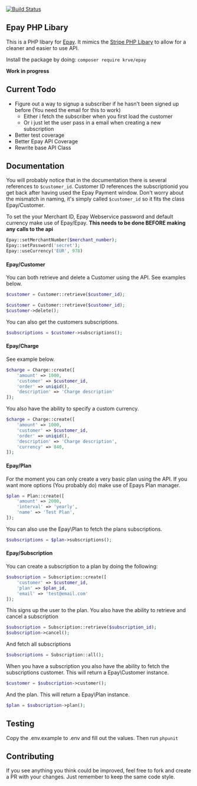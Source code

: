 [![Build Status](https://travis-ci.org/krve/epay.svg?branch=master)](https://travis-ci.org/krve/epay)

## Epay PHP Libary

This is a PHP libary for [Epay](http://www.epay.dk/). It mimics the [Stripe PHP Libary](https://github.com/stripe/stripe-php) to allow for a cleaner and easier to use API.

Install the package by doing: `composer require krve/epay`

**Work in progress**


## Current Todo

- Figure out a way to signup a subscriber if he hasn't been signed up before (You need the email for this to work)
    - Either i fetch the subscriber when you first load the customer
    - Or i just let the user pass in a email when creating a new subscription
- Better test coverage
- Better Epay API Coverage
- Rewrite base API Class

## Documentation
You will probably notice that in the documentation there is several references to `$customer_id`. Customer ID references the subscriptionid you get back after having used the Epay Payment window. Don't worry about the mismatch in naming, it's simply called `$customer_id` so it fits the class Epay/Customer.

To set the your Merchant ID, Epay Webservice password and default currency make use of Epay/Epay.
**This needs to be done BEFORE making any calls to the api**
```php
Epay::setMerchantNumber($merchant_number);
Epay::setPassword('secret');
Epay::useCurrency('EUR', 978)
```

#### Epay/Customer
You can both retrieve and delete a Customer using the API. See examples below.
```php
$customer = Customer::retrieve($customer_id);
```
```php
$customer = Customer::retrieve($customer_id);
$customer->delete();
```
You can also get the customers subscriptions.
```php
$subscriptions = $customer->subscriptions();
```

#### Epay/Charge
See example below.
```php
$charge = Charge::create([
    'amount' => 1000,
    'customer' => $customer_id,
    'order' => uniqid(),
    'description' => 'Charge description'
]);
```
You also have the ability to specify a custom currency.
```php
$charge = Charge::create([
    'amount' => 1000,
    'customer' => $customer_id,
    'order' => uniqid(),
    'description' => 'Charge description',
    'currency' => 840,
]);
```

#### Epay/Plan
For the moment you can only create a very basic plan using the API. If you want more options (You probably do) make use of Epays Plan manager.
```php
$plan = Plan::create([
    'amount' => 2000,
    'interval' => 'yearly',
    'name' => 'Test Plan',
]);
```
You can also use the Epay\Plan to fetch the plans subscriptions.
```php
$subscriptions = $plan->subscriptions();
```

#### Epay/Subscription
You can create a subscription to a plan by doing the following:
```php
$subscription = Subscription::create([
    'customer' => $customer_id,
    'plan' => $plan_id,
    'email' => 'test@email.com'
]);
```
This signs up the user to the plan.
You also have the ability to retrieve and cancel a subscription
```php
$subscription = Subscription::retrieve($subscription_id);
$subscription->cancel();
```
And fetch all subscriptions
```php
$subscriptions = Subscription::all();
```
When you have a subscription you also have the ability to fetch the subscriptions customer. This will return a Epay\Customer instance.
```php
$customer = $subscription->customer();
```
And the plan. This will return a Epay\Plan instance.
```php
$plan = $subscription->plan();
```

## Testing

Copy the .env.example to .env and fill out the values.
Then run `phpunit`

## Contributing
If you see anything you think could be improved, feel free to fork and create a PR with your changes. Just remember to keep the same code style.
